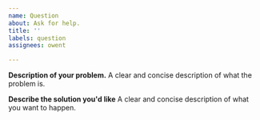 ```yaml
---
name: Question
about: Ask for help.
title: ''
labels: question
assignees: owent

---
```


**Description of your problem.**
A clear and concise description of what the problem is.

**Describe the solution you'd like**
A clear and concise description of what you want to happen.

